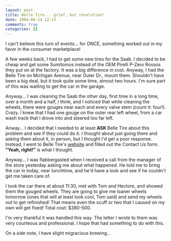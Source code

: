 ```yaml
---
layout: post
title: Belle Tire... grief, but resolution!
date: 2004-08-24 12:13
comments: true
categories: []
---
```

I can't believe this turn of events... for ONCE, something worked out in my favor in the consumer marketplace!

A few weeks back, I had to get some new tires for the Saab. I decided to be cheap and get some Sumitomos instead of the OEM Pirelli P-Zero Rossos they put on at the factory. It was a big difference in cost. Anyway, I had the Belle Tire on Michigan Avenue, near Outer Dr., mount them. Shouldn't have been a big deal, but it took quite some time, almost two hours. I'm sure part of this was waiting to get the car in the garage.

Anyway... I was cleaning the Saab the other day, first time in a long time, over a month and a half, I think, and I noticed that while cleaning the wheels, there were gouges near each and every valve stem (count it: four!). Crazy. I knew that I had one gouge on the outer rear left wheel, from a car wash track that I drove into and steered too far left.

Anway... I decided that I needed to at least <b>ASK </b>Belle Tire about this problem and see if they could do it. I thought about just going there and asking them about it, in person, but I thought I'd get a poor response. Instead, I went to Belle Tire's <a href="http://www.belletire.com">website</a> and filled out the Contact Us form. <b>"Yeah, right!"</b> is what I thought.

Anyway... I was flabbergasted when I received a call from the manager of the store yesterday asking me about what happened. He told me to bring the car in today, near lunchtime, and he'd have a look and see if he couldn't get me taken care of.

I took the car there at about 11:30, met with Tom and Hectore, and showed them the gouged wheels. They are going to give me loaner wheels tomorrow (ones that will at least look cool, Tom said) and send my wheels out to get refinished! That means even the scuff or two that I caused on my own will get fixed! Total cost: $380-500.

I'm very thankful it was handled this way. The letter I wrote to them was very courteous and professional. I hope that had something to do with this.

On a side note, I have slight migracious brewing...

